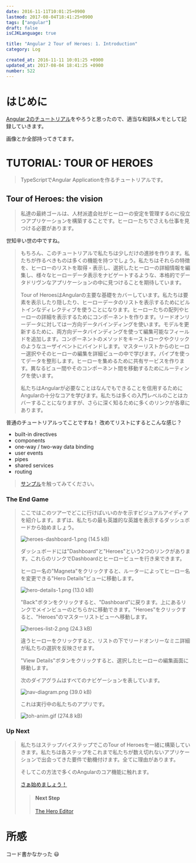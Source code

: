 ```yaml
---
date: 2016-11-11T10:01:25+0900
lastmod: 2017-08-04T18:41:25+0900
tags: ["angular"]
draft: false
isCJKLanguage: true

title: "Angular 2 Tour of Heroes: 1. Introduction"
category: Log

created_at: 2016-11-11 10:01:25 +0900
updated_at: 2017-08-04 18:41:25 +0900
number: 522
---
```


# はじめに
[Angular 2のチュートリアル](https://angular.io/docs/ts/latest/tutorial/)をやろうと思ったので、適当な和訳&メモとして記録していきます。

画像とか全部持ってきてます。

# TUTORIAL: TOUR OF HEROES
> TypeScriptでAngular Applicationを作るチュートリアルです。

## Tour of Heroes: the vision
> 私達の最終ゴールは、人材派遣会社がヒーローの安定を管理するのに役立つアプリケーションを構築することです。ヒーローたちでさえも仕事を見つける必要があります。

世知辛い世の中ですね。

> もちろん、このチュートリアルで私たちは少しだけの進捗を作ります。私たちが作るべきものは多くの機能を持つでしょう。私たちはそれらの特徴を、ヒーローのリストを取得・表示し、選択したヒーローの詳細情報を編集し、様々なヒーローデータ表示をナビゲートするような、本格的でデータドリヴンなアプリケーションの中に見つけることを期待しています。
>
> Tour of HeroesはAngularの主要な基礎をカバーしています。私たちは要素を表示したり隠したり、ヒーローデータのリストを表示するためにビルトインなディレクティブを使うことになります。ヒーローたちの配列やヒーローの詳細を表示するためにコンポーネントを作ります。リードオンリーデータに対しては一方向データバインディングを使います。モデルを更新するために、両方向データバインディングを使って編集可能なフィールドを追加します。コンポーネントのメソッドをキーストロークやクリックのようなユーザイベントにバインドします。マスターリストからのヒーロー選択やそのヒーローの編集を詳細ビューの中で学びます。パイプを使ってデータを整形します。ヒーローを集めるために共有サービスを作ります。異なるビュー間やそのコンポーネント間を移動するためにルーティングを使います。
> 
> 私たちはAngularが必要なことはなんでもできることを信用するためにAngularの十分なコアを学びます。私たちは多くの入門レベルのことはカバーすることになりますが、さらに深く知るために多くのリンクが各章にあります。

普通のチュートリアルってことですね！
改めてリストにするとこんな感じ？

* built-in directives
* components
* one-way / two-way data binding
* user events
* pipes
* shared services
* routing

> [サンプル](https://angular.io/resources/live-examples/toh-6/ts/plnkr.html)を触ってみてください。

### The End Game
> ここではこのツアーでどこに行けばいいのかを示すビジュアルアイディアを紹介します。まずは、私たちの最も英雄的な英雄を表示するダッシュボードから始めましょう。
> 
> ![heroes-dashboard-1.png (14.5 kB)](/images/2016/11/11/1.png)
> 
> ダッシュボードには"Dashboard"と"Heroes"という2つのリンクがあります。これらのリンクでDashboardとヒーロービューを行き来できます。
>
> ヒーロー名の"Magneta"をクリックすると、ルーターによってヒーロー名を変更できる"Hero Details"ビューに移動します。
>
> ![hero-details-1.png (13.0 kB)](/images/2016/11/11/2.png)
>
> "Back"ボタンをクリックすると、"Dashboard"に戻ります。上にあるリンクでメインビューのどちらかに移動できます。"Heroes"をクリックすると、"Heroes"のマスターリストビューへ移動します。
>
> ![heroes-list-2.png (24.3 kB)](/images/2016/11/11/3.png)
> 
> 違うヒーローをクリックすると、リストの下でリードオンリーなミニ詳細が私たちの選択を反映させます。
>
> "View Details"ボタンをクリックすると、選択したヒーローの編集画面に移動します。
>
> 次のダイアグラムはすべてのナビゲーションを表しています。
>
> ![nav-diagram.png (39.0 kB)](/images/2016/11/11/4.png)
>
> これは実行中の私たちのアプリです。
> 
> ![toh-anim.gif (274.8 kB)](/images/2016/11/11/5.gif)

### Up Next
> 私たちはステップバイステップでこのTour of Heroesを一緒に構築していきます。私たちは各ステップをこれまで私たちが数え切れないアプリケーションで出会ってきた要件で動機付けます。全てに理由があります。
>
> そしてこの方法で多くのAngularのコア機能に触れます。
>
> [さぁ始めましょう！](https://angular.io/docs/ts/latest/tutorial/toh-pt1.html)
>
> > #### Next Step
> > [The Hero Editor](https://angular.io/docs/ts/latest/tutorial/toh-pt1.html)

# 所感
コード書かなかった :smiley: 

